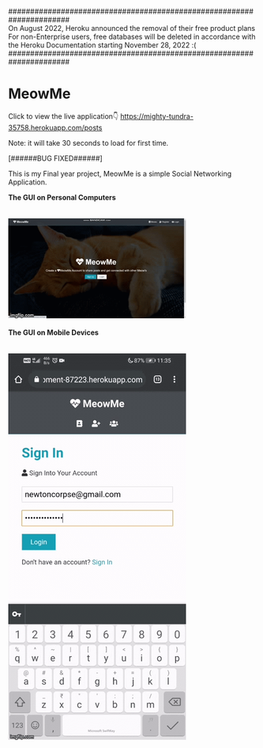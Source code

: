 
######################################################################                                                                                                      
On August 2022, Heroku announced the removal of their free product plans
For non-Enterprise users, free databases will be deleted in accordance with the Heroku Documentation starting November 28, 2022 :(
######################################################################

# MeowMe

Click to view the live application👇
https://mighty-tundra-35758.herokuapp.com/posts

Note: it will take 30 seconds to load for first time. 

[######BUG FIXED######]

This is my Final year project,
MeowMe is a simple Social Networking Application.

<b>The GUI on Personal Computers
<br><br><br>
<img src="screenshots/pc.gif">
<br><br>
The GUI on Mobile Devices</b>
<br><br><br>
<img src="screenshots/mobile.gif">


